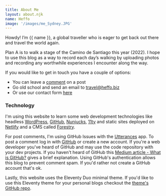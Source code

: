 ```yaml
---
title: About Me
layout: about.njk
name: Heffo
image: '/images/me_Sydney.JPG'
---
```


Howdy! I’m {{ name }}, a global traveller who is eager to get back out there and travel the world again.

Plan A is to walk a stage of the Camino de Santiago this year (2022). I hope to use this blog as a way to record each day’s walking by uploading photos and recording any worthwhile experiences I encounter along the way.

If you would like to get in touch you have a couple of options:

+ You can leave a [comment](#comments) on a post
+ Go old school and send an email to [travel@heffo.biz](mailto:travel@heffo.biz)
+ Or use our contact form [here](/contact)

### Technology

I'm using this website to learn some web development technologies like headless [WordPress](https://wordpress.org/), [GitHub](https://github.com/), [Nunjucks](https://mozilla.github.io/nunjucks/), [11ty](https://www.11ty.dev/) and static sites deployed on [Netlify](https://netlify.com/) and a CMS called [Forestry](https://forestry.io/).

For <a id="comments"></a> post comments, I'm using GitHub Issues with the [Utterances](https://utteranc.es/) app. To post a comment log in with [GitHub](https://github.com/) or create a new account. If you're a web developer you've heard of GitHub and may use the code repository with your dev projects. If you haven't heard of GitHub this [Medium article - What is GitHub?](https://medium.com/swlh/what-is-github-423f9049ab2d) gives a brief explanation.
Using GitHub's authentication allows this blog to prevent comment spam. If you'd rather not create a GitHub account that's ok.

Lastly, this website uses the Eleventy Duo minimal theme. If you'd like to use this Eleventy theme for your personal blogs checkout the <a href="https://github.com/yinkakun/eleventy-duo" target="_blank" rel="noopener noreferrer">theme's GitHub repo</a>.
